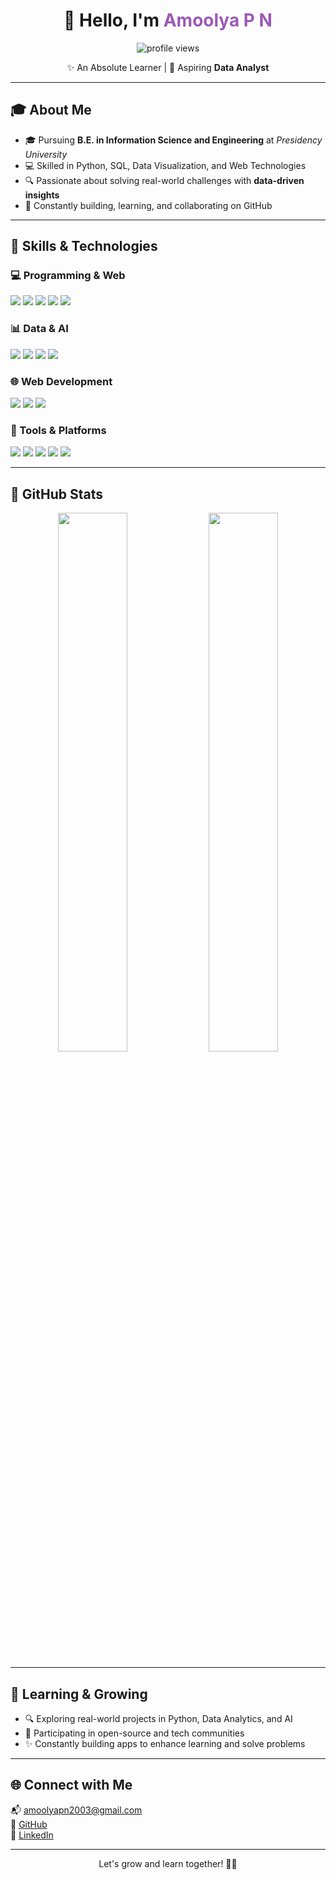 <h1 align="center">👋 Hello, I'm <span style="color:#9b59b6">Amoolya P N</span></h1>

<p align="center">
  <img src="https://komarev.com/ghpvc/?username=amoolyapn&label=Profile%20Views&color=blueviolet" alt="profile views"/>
</p>

<p align="center">
  ✨ An Absolute Learner | 🎯 Aspiring <b>Data Analyst</b>
</p>

---

## 🎓 About Me

- 🎓 Pursuing **B.E. in Information Science and Engineering** at *Presidency University*
- 💻 Skilled in Python, SQL, Data Visualization, and Web Technologies
- 🔍 Passionate about solving real-world challenges with **data-driven insights**
- 🚀 Constantly building, learning, and collaborating on GitHub

---

## 🚀 Skills & Technologies

### 💻 Programming & Web
<p>
  <img src="https://img.shields.io/badge/Python-3776AB?style=flat&logo=python&logoColor=white" />
  <img src="https://img.shields.io/badge/SQL-003B57?style=flat&logo=postgresql&logoColor=white" />
  <img src="https://img.shields.io/badge/HTML5-E34F26?style=flat&logo=html5&logoColor=white" />
  <img src="https://img.shields.io/badge/CSS3-1572B6?style=flat&logo=css3&logoColor=white" />
  <img src="https://img.shields.io/badge/JavaScript-F7DF1E?style=flat&logo=javascript&logoColor=black" />
</p>

### 📊 Data & AI
<p>
  <img src="https://img.shields.io/badge/Numpy-013243?style=flat&logo=numpy&logoColor=white" />
  <img src="https://img.shields.io/badge/Pandas-150458?style=flat&logo=pandas&logoColor=white" />
  <img src="https://img.shields.io/badge/Matplotlib-11557C?style=flat&logo=plotly&logoColor=white" />
  <img src="https://img.shields.io/badge/Scikit--learn-F7931E?style=flat&logo=scikit-learn&logoColor=white" />
</p>

### 🌐 Web Development
<p>
  <img src="https://img.shields.io/badge/Flask-000000?style=flat&logo=flask&logoColor=white" />
  <img src="https://img.shields.io/badge/Bootstrap-7952B3?style=flat&logo=bootstrap&logoColor=white" />
  <img src="https://img.shields.io/badge/Responsive%20Design-555?style=flat&logo=responsive&logoColor=white" />
</p>

### 🧰 Tools & Platforms
<p>
  <img src="https://img.shields.io/badge/VS%20Code-007ACC?style=flat&logo=visual-studio-code&logoColor=white" />
  <img src="https://img.shields.io/badge/GitHub-181717?style=flat&logo=github&logoColor=white" />
  <img src="https://img.shields.io/badge/Colab-F9AB00?style=flat&logo=googlecolab&logoColor=white" />
  <img src="https://img.shields.io/badge/Jupyter-F37626?style=flat&logo=jupyter&logoColor=white" />
  <img src="https://img.shields.io/badge/SQLite-003B57?style=flat&logo=sqlite&logoColor=white" />
</p>

---

## 🏅 GitHub Stats

<p align="center">
  <img width="47%" src="https://github-readme-stats.vercel.app/api?username=AmoolyaPN&show_icons=true&theme=gruvbox&hide_border=false" />
  <img width="47%" src="https://github-readme-stats.vercel.app/api/top-langs/?username=AmoolyaPN&layout=compact&theme=gruvbox&hide_border=false" />
</p>

---

## 🌱 Learning & Growing
- 🔍 Exploring real-world projects in Python, Data Analytics, and AI
- 🤝 Participating in open-source and tech communities
- ✨ Constantly building apps to enhance learning and solve problems

---

## 🌐 Connect with Me

<p align="left">
  📬 <a href="mailto:amoolyapn2003@gmail.com">amoolyapn2003@gmail.com</a><br>
  🔗 <a href="https://github.com/amoolyapn">GitHub</a><br>
  🔗 <a href="https://www.linkedin.com/in/amoolya-p-n-058b5425a">LinkedIn</a>
</p>

---

<p align="center">
  Let's grow and learn together! 🌱💡
</p>
